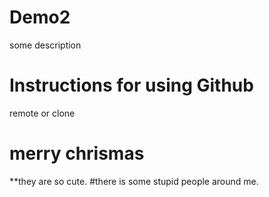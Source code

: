 # Demo2
some description 

# Instructions for using Github
remote or clone 

# merry chrismas 
**they are so cute. 
#there is some stupid people around me.